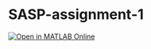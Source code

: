 # SASP-assignment-1

[![Open in MATLAB Online](https://www.mathworks.com/images/responsive/global/open-in-matlab-online.svg)](https://matlab.mathworks.com/open/github/v1?repo=MattiaDallaCosta/SASP-assignment-1)
